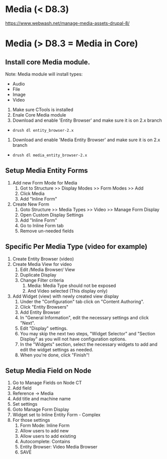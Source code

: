 # Media (< D8.3)

https://www.webwash.net/manage-media-assets-drupal-8/

# Media (> D8.3 = Media in Core)

## Install core Media module.

Note: Media module will install types:
- Audio
- File
- Image
- Video

1. Make sure CTools is installed
1. Enale Core Media module
1. Download and enable 'Entity Browser' and make sure it is on 2.x branch
  - `drush dl entity_browser-2.x`
1. Download and enable 'Media Entity Browser' and make sure it is on 2.x branch
  - `drush dl media_entity_browser-2.x`

## Setup Media Entity Forms
1. Add new Form Mode for Media
	1. Got to Structure >> Display Modes  >> Form Modes >> Add
	1. Click Media
	1. Add "Inline Form"
1. Create New Form
	1. Goto Structure >> Media Types >> Video >> Manage Form Display
	1. Open Custom Display Settings
	1. Add "Inline Form"
	1. Go to Inline Form tab
	1. Remove un-needed fields

## Specific Per Media Type (video for example)
1. Create Entity Browser (video)
1. Create Media View for video
	1. Edit /Media Browser/ View
	1. Duplicate Display
	1. Change Filter criteria
		1. Media: Media Type should not be exposed
		1. And Video selected (This display only)
1. Add Widget (view)  with newly created view display
	1. Under the "Configuration" tab click on "Content Authoring".
	1. Click "Entity Browsers"
	1. Add Entity Browser
	1. In "General Information", edit the necessary settings and click "Next".
	1. Edit "Display" settings.
	1. You may skip the next two steps, "Widget Selector" and "Section Display" as you will not have configuration options.
	1. In the "Widgets" section, select the necessary widgets to add and edit the widget settings as needed.
	1. When you're done, click "Finish"!

## Setup Media Field on Node
1. Go to Manage Fields on Node CT
1. Add field
1. Reference -> Media
1. Add title and machine name
1. Set settings
1. Goto Manage Form Display
1. Widget set to Inline Entity Form - Complex
1. For those settings
	1. Form Mode: Inline Form
	1. Allow users to add new
	1. Allow users to add existing
	1. Autocomplete: Contains
	1. Entity Browser: Video Media Browser
	1. SAVE